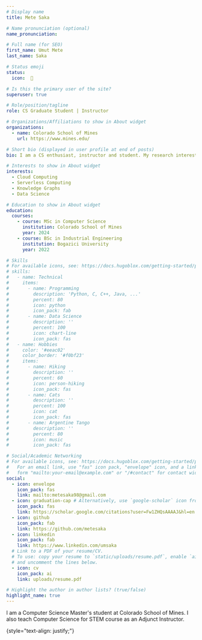 ```yaml
---
# Display name
title: Mete Saka

# Name pronunciation (optional)
name_pronunciation:

# Full name (for SEO)
first_name: Umut Mete
last_name: Saka

# Status emoji
status:  
  icon:  🦆

# Is this the primary user of the site?
superuser: true

# Role/position/tagline
role: CS Graduate Student | Instructor 

# Organizations/Affiliations to show in About widget
organizations:
  - name: Colorado School of Mines
    url: https://www.mines.edu/

# Short bio (displayed in user profile at end of posts)
bio: I am a CS enthusiast, instructor and student. My research interests are cloud computing and knowledge graphs.

# Interests to show in About widget
interests:
  - Cloud Computing
  - Serverless Computing
  - Knowledge Graphs
  - Data Science

# Education to show in About widget
education:
  courses:
    - course: MSc in Computer Science
      institution: Colorado School of Mines
      year: 2024
    - course: BSc in Industrial Engineering
      institution: Bogazici University
      year: 2022

# Skills
# For available icons, see: https://docs.hugoblox.com/getting-started/page-builder/#icons
# skills:
#   - name: Technical
#     items:
#       - name: Programming
#         description: 'Python, C, C++, Java, ...'
#         percent: 80
#         icon: python
#         icon_pack: fab
#       - name: Data Science
#         description: ''
#         percent: 100
#         icon: chart-line
#         icon_pack: fas
#   - name: Hobbies
#     color: '#eeac02'
#     color_border: '#f0bf23'
#     items:
#       - name: Hiking
#         description: ''
#         percent: 60
#         icon: person-hiking
#         icon_pack: fas
#       - name: Cats
#         description: ''
#         percent: 100
#         icon: cat
#         icon_pack: fas
#       - name: Argentine Tango
#         description: ''
#         percent: 80
#         icon: music
#         icon_pack: fas

# Social/Academic Networking
# For available icons, see: https://docs.hugoblox.com/getting-started/page-builder/#icons
#   For an email link, use "fas" icon pack, "envelope" icon, and a link in the
#   form "mailto:your-email@example.com" or "/#contact" for contact widget.
social:
  - icon: envelope
    icon_pack: fas
    link: mailto:metesaka98@gmail.com
  - icon: graduation-cap # Alternatively, use `google-scholar` icon from `ai` icon pack
    icon_pack: fas
    link: https://scholar.google.com/citations?user=Fw1ZHQsAAAAJ&hl=en
  - icon: github
    icon_pack: fab
    link: https://github.com/metesaka
  - icon: linkedin
    icon_pack: fab
    link: https://www.linkedin.com/umsaka
  # Link to a PDF of your resume/CV.
  # To use: copy your resume to `static/uploads/resume.pdf`, enable `ai` icons in `params.yaml`,
  # and uncomment the lines below.
  - icon: cv
    icon_pack: ai
    link: uploads/resume.pdf

# Highlight the author in author lists? (true/false)
highlight_name: true
---
```


I am a Computer Science Master's student at Colorado School of Mines. I also teach Computer Science for STEM course as an Adjunct Instructor.

{style="text-align: justify;"}
